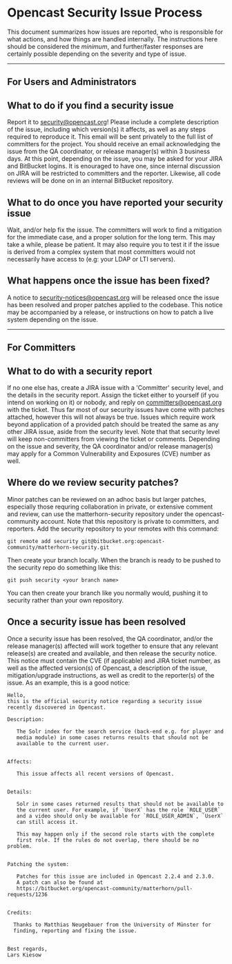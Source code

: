 Opencast Security Issue Process
===============================

This document summarizes how issues are reported, who is responsible for what actions, and how things are handled internally.  The instructions here should be considered the *minimum*, and further/faster responses are certainly possible depending on the severity and type of issue.

----------------------------

For Users and Administrators
----------------------------

What to do if you find a security issue
---------------------------------------

Report it to security@opencast.org!  Please include a complete description of the issue, including which version(s) it affects, as well as any steps required to reproduce it.  This email will be sent privately to the full list of committers for the project.  You should receive an email acknowledging the issue from the QA coordinator, or release manager(s) within 3 business days.  At this point, depending on the issue, you may be asked for your JIRA and BitBucket logins.  It is enouraged to have one, since internal discussion on JIRA will be restricted to committers and the reporter.  Likewise, all code reviews will be done on in an internal BitBucket repository.

What to do once you have reported your security issue
-----------------------------------------------------

Wait, and/or help fix the issue.  The committers will work to find a mitigation for the immediate case, and a proper solution for the long term.  This may take a while, please be patient.  It may also require you to test it if the issue is derived from a complex system that most committers would not necessarily have access to (e.g: your LDAP or LTI servers).

What happens once the issue has been fixed?
-------------------------------------------
A notice to security-notices@opencast.org will be released once the issue has been resolved and proper patches applied to the codebase.  This notice may be accompanied by a release, or instructions on how to patch a live system depending on the issue.

----------------------------

For Committers
--------------

What to do with a security report
---------------------------------

If no one else has, create a JIRA issue with a 'Committer' security level, and the details in the security report. Assign the ticket either to yourself (if you intend on working on it) or nobody, and reply on committers@opencast.org with the ticket.  Thus far most of our security issues have come with patches attached, however this will not always be true.  Issues which require work beyond application of a provided patch should be treated the same as any other JIRA issue, aside from the security level.  Note that that security level will keep non-committers from viewing the ticket or comments.  Depending on the issue and severity, the QA coordinator and/or release manager(s) may apply for a Common Vulnerability and Exposures (CVE) number as well.

Where do we review security patches?
------------------------------------

Minor patches can be reviewed on an adhoc basis but larger patches, especially those requring collaboration in private, or extensive comment and review, can use the matterhorn-security repository under the opencast-community account.  Note that this repository is private to committers, and reporters.  Add the security repository to your remotes with this command:

```no-highlight
git remote add security git@bitbucket.org:opencast-community/matterhorn-security.git
```

Then create your branch locally.  When the branch is ready to be pushed to the security repo do something like this:

```no-highlight
git push security <your branch name>
```

You can then create your branch like you normally would, pushing it to security rather than your own repository.

Once a security issue has been resolved
---------------------------------------

Once a security issue has been resolved, the QA coordinator, and/or the release manager(s) affected will work together to ensure that any relevant release(s) are created and available, and then release the security notice.  This notice must contain the CVE (if applicable) and JIRA ticket number, as well as the affected version(s) of Opencast, a description of the issue, mitigation/upgrade instructions, as well as credit to the reporter(s) of the issue.  As an example, this is a good notice:

```no-highlight
Hello,
this is the official security notice regarding a security issue
recently discovered in Opencast.

Description:

   The Solr index for the search service (back-end e.g. for player and
   media module) in some cases returns results that should not be
   available to the current user.


Affects:

   This issue affects all recent versions of Opencast.


Details:

   Solr in some cases returned results that should not be available to
   the current user. For example, if `UserX` has the role `ROLE_USER`
   and a video should only be available for `ROLE_USER_ADMIN`, `UserX`
   can still access it.

   This may happen only if the second role starts with the complete
   first role. If the rules do not overlap, there should be no problem.


Patching the system:

   Patches for this issue are included in Opencast 2.2.4 and 2.3.0.
   A patch can also be found at
   https://bitbucket.org/opencast-community/matterhorn/pull-requests/1236


Credits:

  Thanks to Matthias Neugebauer from the University of Münster for
  finding, reporting and fixing the issue.


Best regards,
Lars Kiesow
```
